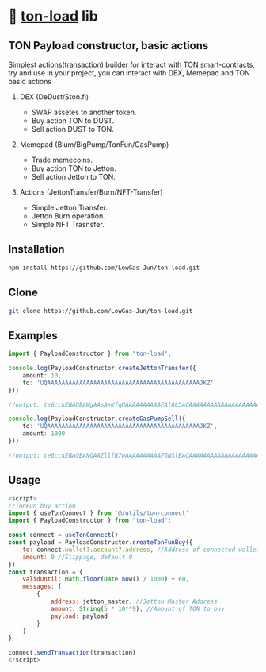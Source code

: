 # 💎 [ton-load](https://github.com/LowGas-Jun/ton-load) lib

## TON Payload constructor, basic actions
Simplest actions(transaction) builder for interact with TON smart-contracts, try and use in your project, you can interact with DEX, Memepad and TON basic actions

1. DEX (DeDust/Ston.fi)
    - SWAP assetes to another token.
    - Buy action TON to DUST.
    - Sell action DUST to TON.

2. Memepad (Blum/BigPump/TonFun/GasPump)
    - Trade memecoins.
    - Buy action TON to Jetton.
    - Sell action Jetton to TON.

3. Actions (JettonTransfer/Burn/NFT-Transfer)
    - Simple Jetton Transfer.
    - Jetton Burn operation.
    - Simple NFT Trasnsfer.

## Installation
```bash
npm install https://github.com/LowGas-Jun/ton-load.git
```

## Clone
```bash
git clone https://github.com/LowGas-Jun/ton-load.git
```

## Examples
```typescript
import { PayloadConstructor } from "ton-load";

console.log(PayloadConstructor.createJettonTransfer({
    amount: 10,
    to: 'UQAAAAAAAAAAAAAAAAAAAAAAAAAAAAAAAAAAAAAAAAAAAJKZ'
}))

//output: te6cckEBAQEAWgAAsA+KfqUAAAAAAAAAAFAlQL5ACAAAAAAAAAAAAAAAAAAAAAAAAAAAAAAAAAAAAAAAAAAAAQAAAAAAAAAAAAAAAAAAAAAAAAAAAAAAAAAAAAAAAAAAAAYPQkGCcNRE

console.log(PayloadConstructor.createGasPumpSell({
    to: 'UQAAAAAAAAAAAAAAAAAAAAAAAAAAAAAAAAAAAAAAAAAAAJKZ',
    amount: 1000
}))

//output: te6cckEBAQEANQAAZllfB7wAAAAAAAAAAF6NSlEACAAAAAAAAAAAAAAAAAAAAAAAAAAAAAAAAAAAAAAAAAAAAEC4kNY=
```

## Usage
```javascript
<script>
//TonFun buy action
import { useTonConnect } from '@/utils/ton-connect'
import { PayloadConstructor } from "ton-load";

const connect = useTonConnect()
const payload = PayloadConstructor.createTonFunBuy({
    to: connect.wallet?.account?.address, //Address of connected wallet
    amount: 0 //Slippage, default 0
})
const transaction = {
    validUntil: Math.floor(Date.now() / 1000) + 60,
    messages: [
        {
            address: jetton_master, //Jetton Master Address
            amount: String(5 * 10**9), //Amount of TON to buy
            payload: payload
        }
    ]
}

connect.sendTransaction(transaction)
</script>
```
